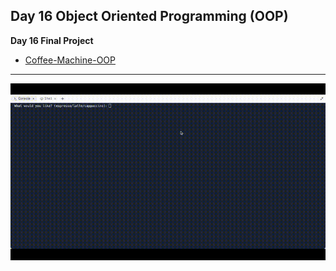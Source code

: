 ## Day 16 Object Oriented Programming (OOP)

**Day 16 Final Project**

- [Coffee-Machine-OOP](https://replit.com/@supercodr/oop-coffee-machine-start)

---

![](coffee-machine.gif)